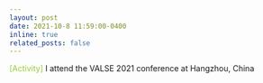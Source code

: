 ```yaml
---
layout: post
date: 2021-10-8 11:59:00-0400
inline: true
related_posts: false
---
```

<font color=YellowGreen>[Activity]</font> I attend the VALSE 2021 conference at Hangzhou, China
